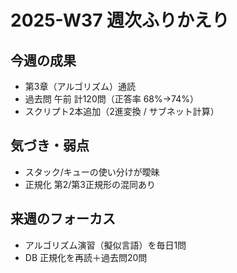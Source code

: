 # 2025-W37 週次ふりかえり
## 今週の成果
- 第3章（アルゴリズム）通読
- 過去問 午前 計120問（正答率 68%→74%）
- スクリプト2本追加（2進変換 / サブネット計算）

## 気づき・弱点
- スタック/キューの使い分けが曖昧
- 正規化 第2/第3正規形の混同あり

## 来週のフォーカス
- アルゴリズム演習（擬似言語）を毎日1問
- DB 正規化を再読＋過去問20問
